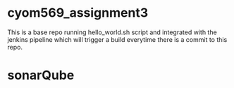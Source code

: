 # cyom569_assignment3
This is a base repo running hello_world.sh script and integrated with the jenkins pipeline which will trigger a build everytime there is a commit to this repo.

# sonarQube
